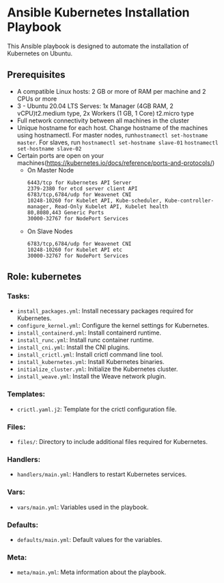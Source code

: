 # Ansible Kubernetes Installation Playbook
This Ansible playbook is designed to automate the installation of Kubernetes on Ubuntu.

## Prerequisites

- A compatible Linux hosts:  2 GB or more of RAM per machine and 2 CPUs or more 
- 3 - Ubuntu 20.04 LTS Serves:  1x Manager (4GB RAM, 2 vCPU)t2.medium type, 2x Workers (1 GB, 1 Core) t2.micro type 
- Full network connectivity between all machines in the cluster 
- Unique hostname for each host. Change hostname of the machines using hostnamectl. For master nodes, run`hostnamectl set-hostname master`. For slaves, run `hostnamectl set-hostname slave-01`  `hostnamectl set-hostname slave-02` 
- Certain ports are open on your machines(https://kubernetes.io/docs/reference/ports-and-protocols/)
  - On Master Node
	```
	6443/tcp for Kubernetes API Server
	2379-2380 for etcd server client API
	6783/tcp,6784/udp for Weavenet CNI
	10248-10260 for Kubelet API, Kube-scheduler, Kube-controller-manager, Read-Only Kubelet API, Kubelet health
	80,8080,443 Generic Ports
	30000-32767 for NodePort Services
	```
  - On Slave Nodes
	```
	6783/tcp,6784/udp for Weavenet CNI
	10248-10260 for Kubelet API etc
	30000-32767 for NodePort Services
	```

## Role: kubernetes
### Tasks:
- `install_packages.yml`: Install necessary packages required for Kubernetes.
- `configure_kernel.yml`: Configure the kernel settings for Kubernetes.
- `install_containerd.yml`: Install containerd runtime.
- `install_runc.yml`: Install runc container runtime.
- `install_cni.yml`: Install the CNI plugins.
- `install_crictl.yml`: Install crictl command line tool.
- `install_kubernetes.yml`: Install Kubernetes binaries.
- `initialize_cluster.yml`: Initialize the Kubernetes cluster.
- `install_weave.yml`: Install the Weave network plugin.
### Templates:
- `crictl.yaml.j2`: Template for the crictl configuration file.
### Files:
- `files/`: Directory to include additional files required for Kubernetes.
### Handlers:
- `handlers/main.yml`: Handlers to restart Kubernetes services.
### Vars:
- `vars/main.yml`: Variables used in the playbook.
### Defaults:
- `defaults/main.yml`: Default values for the variables.
### Meta:
- `meta/main.yml`: Meta information about the playbook.
